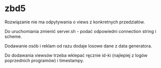 # zbd5

Rozwiązanie nie ma odpytywania o views z konkretnych przedziałów.

Do uruchomiania zmienić server.sh - podać odpowiedni connection string i scheme.

Dodawanie osób i reklam od razu dodaje losowe dane z data generatora.

Do dodawania viewsów trzeba wklepać ręcznie id-ki (najlepiej z logów poprzednich programów) i timestampy.
